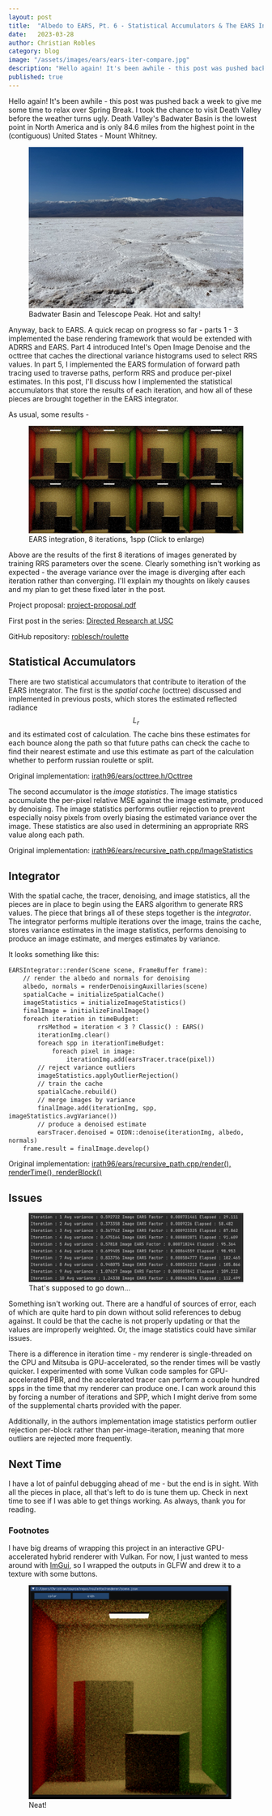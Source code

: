 ```yaml
---
layout: post
title:  "Albedo to EARS, Pt. 6 - Statistical Accumulators & The EARS Integrator"
date:   2023-03-28
author: Christian Robles
category: blog
image: "/assets/images/ears/ears-iter-compare.jpg"
description: "Hello again! It's been awhile - this post was pushed back a week to give me some time to relax over Spring Break. I took the chance to visit Death Valley before the weather turns ugly. Death Valley's Badwater Basin is the lowest point in North America and is only 84.6 miles from the highest point in the (contiguous) United States - Mount Whitney."
published: true 
---
```


Hello again! It's been awhile - this post was pushed back a week to give me some time to relax over Spring Break. I took the chance to visit Death Valley before the weather turns ugly. Death Valley's Badwater Basin is the lowest point in North America and is only 84.6 miles from the highest point in the (contiguous) United States - Mount Whitney.

<figure>
    <img src="/assets/images/ears/badwater-basin.jpeg" />
    <figcaption>Badwater Basin and Telescope Peak. Hot and salty!</figcaption>
</figure>

Anyway, back to EARS. A quick recap on progress so far - parts 1 - 3 implemented the base rendering framework that would be extended with ADRRS and EARS. Part 4 introduced Intel's Open Image Denoise and the octtree that caches the directional variance histograms used to select RRS values. In part 5, I implemented the EARS formulation of forward path tracing used to traverse paths, perform RRS and produce per-pixel estimates. In this post, I'll discuss how I implemented the statistical accumulators that store the results of each iteration, and how all of these pieces are brought together in the EARS integrator.

As usual, some results -

<figure>
    <a href="/assets/images/ears/ears-iter-compare.jpg">
        <img src="/assets/images/ears/ears-iter-compare.jpg" />
    </a>
    <figcaption>EARS integration, 8 iterations, 1spp (Click to enlarge)</figcaption>
</figure>

Above are the results of the first 8 iterations of images generated by training RRS parameters over the scene. Clearly something isn't working as expected - the average variance over the image is diverging after each iteration rather than converging. I'll explain my thoughts on likely causes and my plan to get these fixed later in the post.

Project proposal: [project-proposal.pdf](/assets/roblesch_project_proposal.pdf)

First post in the series: [Directed Research at USC](https://blog.roblesch.page/blog/2022/11/17/directed-research.html)

GitHub repository: [roblesch/roulette](https://github.com/roblesch/roulette)

## Statistical Accumulators

There are two statistical accumulators that contribute to iteration of the EARS integrator. The first is the *spatial cache* (octtree) discussed and implemented in previous posts, which stores the estimated reflected radiance $$L_r$$ and its estimated cost of calculation. The cache bins these estimates for each bounce along the path so that future paths can check the cache to find their nearest estimate and use this estimate as part of the calculation whether to perform russian roulette or split.

Original implementation: [irath96/ears/octtree.h/Octtree](https://github.com/iRath96/ears/blob/master/mitsuba/src/integrators/path/octtree.h)

The second accumulator is the *image statistics*. The image statistics accumulate the per-pixel relative MSE against the image estimate, produced by denoising. The image statistics performs outlier rejection to prevent especially noisy pixels from overly biasing the estimated variance over the image. These statistics are also used in determining an appropriate RRS value along each path.

Original implementation: [irath96/ears/recursive_path.cpp/ImageStatistics](https://github.com/iRath96/ears/blob/5ad0a6a8131c164b75417f03b4578076c6ac0372/mitsuba/src/integrators/path/recursive_path.cpp#L1473)

## Integrator

With the spatial cache, the tracer, denoising, and image statistics, all the pieces are in place to begin using the EARS algorithm to generate RRS values. The piece that brings all of these steps together is the *integrator*. The integrator performs multiple iterations over the image, trains the cache, stores variance estimates in the image statistics, performs denoising to produce an image estimate, and merges estimates by variance.

It looks something like this:

```
EARSIntegrator::render(Scene scene, FrameBuffer frame):
    // render the albedo and normals for denoising
    albedo, normals = renderDenoisingAuxillaries(scene)
    spatialCache = initializeSpatialCache()
    imageStatistics = initializeImageStatistics()
    finalImage = initializeFinalImage()
    foreach iteration in timeBudget:
        rrsMethod = iteration < 3 ? Classic() : EARS()
        iterationImg.clear()
        foreach spp in iterationTimeBudget:
            foreach pixel in image:
                iterationImg.add(earsTracer.trace(pixel))
        // reject variance outliers
        imageStatistics.applyOutlierRejection()
        // train the cache
        spatialCache.rebuild()
        // merge images by variance
        finalImage.add(iterationImg, spp, imageStatistics.avgVariance())
        // produce a denoised estimate
        earsTracer.denoised = OIDN::denoise(iterationImg, albedo, normals)
    frame.result = finalImage.develop()
```

Original implementation: [irath96/ears/recursive_path.cpp/render(), renderTime(), renderBlock()](https://github.com/iRath96/ears/blob/5ad0a6a8131c164b75417f03b4578076c6ac0372/mitsuba/src/integrators/path/recursive_path.cpp#L1473)

## Issues

<figure>
    <img src="/assets/images/ears/ears-variance-diverge.png" />
    <figcaption>That's supposed to go down...</figcaption>
</figure>

Something isn't working out. There are a handful of sources of error, each of which are quite hard to pin down without solid references to debug against. It could be that the cache is not properly updating or that the values are improperly weighted. Or, the image statistics could have similar issues.

There is a difference in iteration time - my renderer is single-threaded on the CPU and Mitsuba is GPU-accelerated, so the render times will be vastly quicker. I experimented with some Vulkan code samples for GPU-accelerated PBR, and the accelerated tracer can perform a couple hundred spps in the time that my renderer can produce one. I can work around this by forcing a number of iterations and SPP, which I might derive from some of the supplemental charts provided with the paper.

Additionally, in the authors implementation image statistics perform outlier rejection per-block rather than per-image-iteration, meaning that more outliers are rejected more frequently.

## Next Time

I have a lot of painful debugging ahead of me - but the end is in sight. With all the pieces in place, all that's left to do is tune them up. Check in next time to see if I was able to get things working. As always, thank you for reading.

### Footnotes

I have big dreams of wrapping this project in an interactive GPU-accelerated hybrid renderer with Vulkan. For now, I just wanted to mess around with [ImGui](https://github.com/ocornut/imgui), so I wrapped the outputs in GLFW and drew it to a texture with some buttons.

<figure>
    <img src="/assets/images/ears/glfw-imgui.png" width=400 />
    <figcaption>Neat!</figcaption>
</figure>
